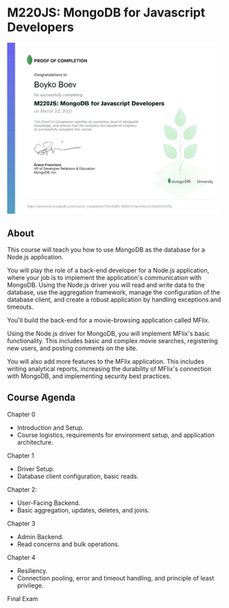 # M220JS: MongoDB for Javascript Developers

![M220JS: MongoDB for Javascript Developers](https://github.com/BoykoPetevBoev/MongoDB-for-Javascript-Developers/blob/main/M220JS_proof_of_completion.jpg)

## About

This course will teach you how to use MongoDB as the database for a Node.js application.

You will play the role of a back-end developer for a Node.js application, where your job is to implement the application's communication with MongoDB. Using the Node.js driver you will read and write data to the database, use the aggregation framework, manage the configuration of the database client, and create a robust application by handling exceptions and timeouts.

You'll build the back-end for a movie-browsing application called MFlix.

Using the Node.js driver for MongoDB, you will implement MFlix's basic functionality. This includes basic and complex movie searches, registering new users, and posting comments on the site.

You will also add more features to the MFlix application. This includes writing analytical reports, increasing the durability of MFlix's connection with MongoDB, and implementing security best practices.

## Course Agenda

Chapter 0
* Introduction and Setup.
* Course logistics, requirements for environment setup, and application architecture.

Chapter 1
* Driver Setup.
* Database client configuration, basic reads.

Chapter 2:
* User-Facing Backend.
* Basic aggregation, updates, deletes, and joins.

Chapter 3
* Admin Backend.
* Read concerns and bulk operations.

Chapter 4
* Resiliency.
* Connection pooling, error and timeout handling, and principle of least privilege.

Final Exam

